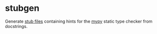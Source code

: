 stubgen
=======

Generate [stub files](https://www.python.org/dev/peps/pep-0484/#stub-files) containing hints for the
[mypy](http://mypy-lang.org/) static type checker from docstrings.
